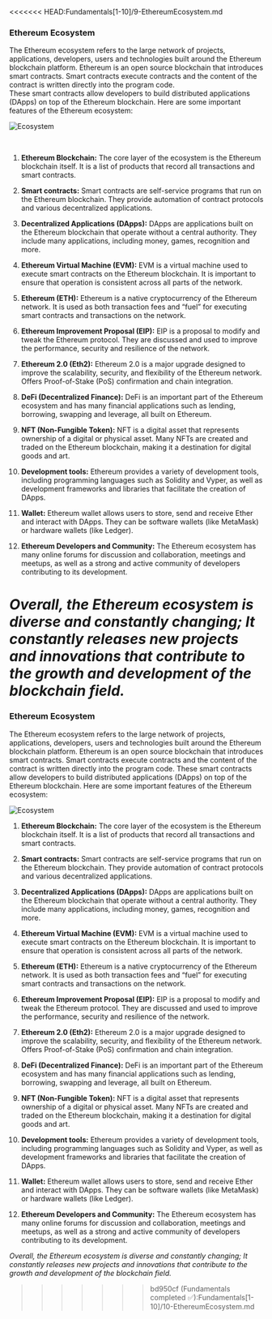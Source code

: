<<<<<<< HEAD:Fundamentals[1-10]/9-EthereumEcosystem.md
### Ethereum Ecosystem
The Ethereum ecosystem refers to the large network of projects, applications, developers, users and technologies built around the Ethereum blockchain platform. Ethereum is an open source blockchain that introduces smart contracts. Smart contracts execute contracts and the content of the contract is written directly into the program code. 
<br>These smart contracts allow developers to build distributed applications (DApps) on top of the Ethereum blockchain. Here are some important features of the Ethereum ecosystem:
<br>

![Ecosystem](https://github.com/BaibhavTiwari/LearningWeb3/assets/75496387/04da1f92-3050-4deb-84c4-0405dcc1b584)

<br>

1. **Ethereum Blockchain:** The core layer of the ecosystem is the Ethereum blockchain itself. It is a list of products that record all transactions and smart contracts.

2. **Smart contracts:** Smart contracts are self-service programs that run on the Ethereum blockchain. They provide automation of contract protocols and various decentralized applications.

3. **Decentralized Applications (DApps):** DApps are applications built on the Ethereum blockchain that operate without a central authority. They include many applications, including money, games, recognition and more.

4. **Ethereum Virtual Machine (EVM):** EVM is a virtual machine used to execute smart contracts on the Ethereum blockchain. It is important to ensure that operation is consistent across all parts of the network.

5. **Ethereum (ETH):** Ethereum is a native cryptocurrency of the Ethereum network. It is used as both transaction fees and “fuel” for executing smart contracts and transactions on the network.

6. **Ethereum Improvement Proposal (EIP):** EIP is a proposal to modify and tweak the Ethereum protocol. They are discussed and used to improve the performance, security and resilience of the network.

7. **Ethereum 2.0 (Eth2):** Ethereum 2.0 is a major upgrade designed to improve the scalability, security, and flexibility of the Ethereum network. Offers Proof-of-Stake (PoS) confirmation and chain integration.

8. **DeFi (Decentralized Finance):** DeFi is an important part of the Ethereum ecosystem and has many financial applications such as lending, borrowing, swapping and leverage, all built on Ethereum.

9. **NFT (Non-Fungible Token):** NFT is a digital asset that represents ownership of a digital or physical asset. Many NFTs are created and traded on the Ethereum blockchain, making it a destination for digital goods and art.

10. **Development tools:** Ethereum provides a variety of development tools, including programming languages ​​such as Solidity and Vyper, as well as development frameworks and libraries that facilitate the creation of DApps.

11. **Wallet:** Ethereum wallet allows users to store, send and receive Ether and interact with DApps. They can be software wallets (like MetaMask) or hardware wallets (like Ledger).

12. **Ethereum Developers and Community:** The Ethereum ecosystem has many online forums for discussion and collaboration, meetings and meetups, as well as a strong and active community of developers contributing to its development.

*Overall, the Ethereum ecosystem is diverse and constantly changing; It constantly releases new projects and innovations that contribute to the growth and development of the blockchain field.*
=======
### Ethereum Ecosystem
The Ethereum ecosystem refers to the large network of projects, applications, developers, users and technologies built around the Ethereum blockchain platform. Ethereum is an open source blockchain that introduces smart contracts. Smart contracts execute contracts and the content of the contract is written directly into the program code. These smart contracts allow developers to build distributed applications (DApps) on top of the Ethereum blockchain. Here are some important features of the Ethereum ecosystem:
<br>

![Ecosystem](https://www.researchgate.net/profile/Martin-Brennecke/publication/358165991/figure/fig3/AS:1125910283583489@1645449338466/The-Ethereum-ecosystem.png)
<br>

1. **Ethereum Blockchain:** The core layer of the ecosystem is the Ethereum blockchain itself. It is a list of products that record all transactions and smart contracts.

2. **Smart contracts:** Smart contracts are self-service programs that run on the Ethereum blockchain. They provide automation of contract protocols and various decentralized applications.

3. **Decentralized Applications (DApps):** DApps are applications built on the Ethereum blockchain that operate without a central authority. They include many applications, including money, games, recognition and more.

4. **Ethereum Virtual Machine (EVM):** EVM is a virtual machine used to execute smart contracts on the Ethereum blockchain. It is important to ensure that operation is consistent across all parts of the network.

5. **Ethereum (ETH):** Ethereum is a native cryptocurrency of the Ethereum network. It is used as both transaction fees and “fuel” for executing smart contracts and transactions on the network.

6. **Ethereum Improvement Proposal (EIP):** EIP is a proposal to modify and tweak the Ethereum protocol. They are discussed and used to improve the performance, security and resilience of the network.

7. **Ethereum 2.0 (Eth2):** Ethereum 2.0 is a major upgrade designed to improve the scalability, security, and flexibility of the Ethereum network. Offers Proof-of-Stake (PoS) confirmation and chain integration.

8. **DeFi (Decentralized Finance):** DeFi is an important part of the Ethereum ecosystem and has many financial applications such as lending, borrowing, swapping and leverage, all built on Ethereum.

9. **NFT (Non-Fungible Token):** NFT is a digital asset that represents ownership of a digital or physical asset. Many NFTs are created and traded on the Ethereum blockchain, making it a destination for digital goods and art.

10. **Development tools:** Ethereum provides a variety of development tools, including programming languages ​​such as Solidity and Vyper, as well as development frameworks and libraries that facilitate the creation of DApps.

11. **Wallet:** Ethereum wallet allows users to store, send and receive Ether and interact with DApps. They can be software wallets (like MetaMask) or hardware wallets (like Ledger).

12. **Ethereum Developers and Community:** The Ethereum ecosystem has many online forums for discussion and collaboration, meetings and meetups, as well as a strong and active community of developers contributing to its development.

*Overall, the Ethereum ecosystem is diverse and constantly changing; It constantly releases new projects and innovations that contribute to the growth and development of the blockchain field.*
>>>>>>> bd950cf (Fundamentals completed ✅):Fundamentals[1-10]/10-EthereumEcosystem.md
